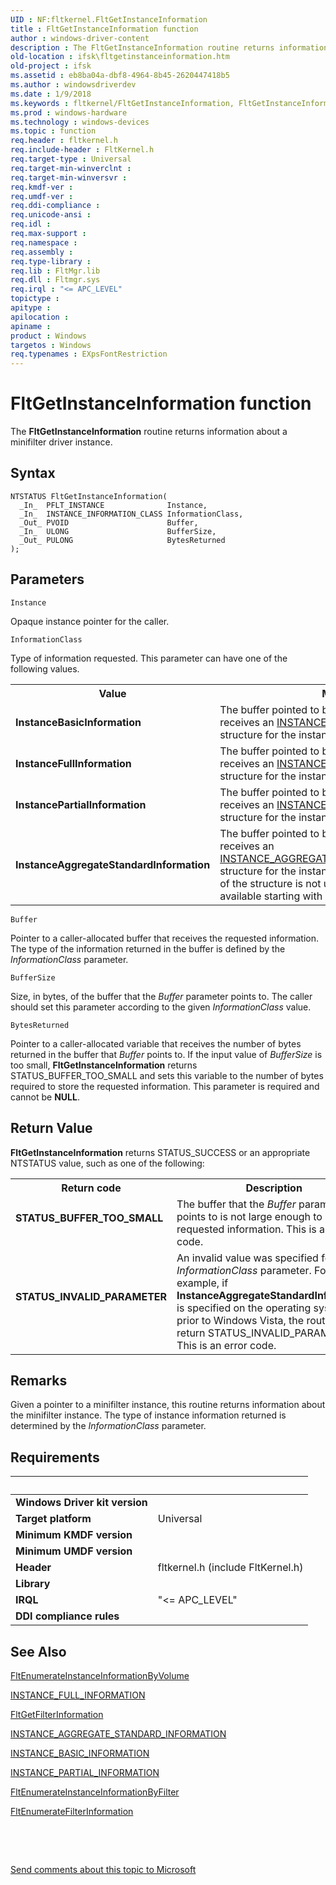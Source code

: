 ```yaml
---
UID : NF:fltkernel.FltGetInstanceInformation
title : FltGetInstanceInformation function
author : windows-driver-content
description : The FltGetInstanceInformation routine returns information about a minifilter driver instance.
old-location : ifsk\fltgetinstanceinformation.htm
old-project : ifsk
ms.assetid : eb8ba04a-dbf8-4964-8b45-2620447418b5
ms.author : windowsdriverdev
ms.date : 1/9/2018
ms.keywords : fltkernel/FltGetInstanceInformation, FltGetInstanceInformation, ifsk.fltgetinstanceinformation, FltApiRef_e_to_o_d476d1f7-fff3-45d1-91e9-25879ab9e90e.xml, FltGetInstanceInformation routine [Installable File System Drivers]
ms.prod : windows-hardware
ms.technology : windows-devices
ms.topic : function
req.header : fltkernel.h
req.include-header : FltKernel.h
req.target-type : Universal
req.target-min-winverclnt : 
req.target-min-winversvr : 
req.kmdf-ver : 
req.umdf-ver : 
req.ddi-compliance : 
req.unicode-ansi : 
req.idl : 
req.max-support : 
req.namespace : 
req.assembly : 
req.type-library : 
req.lib : FltMgr.lib
req.dll : Fltmgr.sys
req.irql : "<= APC_LEVEL"
topictype : 
apitype : 
apilocation : 
apiname : 
product : Windows
targetos : Windows
req.typenames : EXpsFontRestriction
---
```



# FltGetInstanceInformation function
The <b>FltGetInstanceInformation</b> routine returns information about a minifilter driver instance.

## Syntax

````
NTSTATUS FltGetInstanceInformation(
  _In_  PFLT_INSTANCE              Instance,
  _In_  INSTANCE_INFORMATION_CLASS InformationClass,
  _Out_ PVOID                      Buffer,
  _In_  ULONG                      BufferSize,
  _Out_ PULONG                     BytesReturned
);
````

## Parameters

`Instance`

Opaque instance pointer for the caller.

`InformationClass`

Type of information requested. This parameter can have one of the following values. 
<table>
<tr>
<th>Value</th>
<th>Meaning</th>
</tr>
<tr>
<td>
<b>InstanceBasicInformation</b>

</td>
<td>
The buffer pointed to by the <i>Buffer</i> parameter receives an <a href="..\fltuserstructures\ns-fltuserstructures-_instance_basic_information.md">INSTANCE_BASIC_INFORMATION</a> structure for the instance. 

</td>
</tr>
<tr>
<td>
<b>InstanceFullInformation</b>

</td>
<td>
The buffer pointed to by the <i>Buffer</i> parameter receives an <a href="..\fltuserstructures\ns-fltuserstructures-_instance_full_information.md">INSTANCE_FULL_INFORMATION</a> structure for the instance. 

</td>
</tr>
<tr>
<td>
<b>InstancePartialInformation</b>

</td>
<td>
The buffer pointed to by the <i>Buffer</i> parameter receives an <a href="..\fltuserstructures\ns-fltuserstructures-_instance_partial_information.md">INSTANCE_PARTIAL_INFORMATION</a> structure for the instance. 

</td>
</tr>
<tr>
<td>
<b>InstanceAggregateStandardInformation</b>

</td>
<td>
The buffer pointed to by the <i>Buffer</i> parameter receives an <a href="..\fltuserstructures\ns-fltuserstructures-_instance_aggregate_standard_information.md">INSTANCE_AGGREGATE_STANDARD_INFORMATION</a> structure for the instance.  The <b>LegacyFilter</b> portion of the structure is not utilized. This structure is available starting with Windows Vista.

</td>
</tr>
</table>

`Buffer`

Pointer to a caller-allocated buffer that receives the requested information. The type of the information returned in the buffer is defined by the <i>InformationClass</i> parameter.

`BufferSize`

Size, in bytes, of the buffer that the <i>Buffer</i> parameter points to. The caller should set this parameter according to the given <i>InformationClass</i> value.

`BytesReturned`

Pointer to a caller-allocated variable that receives the number of bytes returned in the buffer that <i>Buffer </i>points to. If the input value of <i>BufferSize</i> is too small, <b>FltGetInstanceInformation</b> returns STATUS_BUFFER_TOO_SMALL and sets this variable to the number of bytes required to store the requested information. This parameter is required and cannot be <b>NULL</b>.


## Return Value

<b>FltGetInstanceInformation</b> returns STATUS_SUCCESS or an appropriate NTSTATUS value, such as one of the following:
<table>
<tr>
<th>Return code</th>
<th>Description</th>
</tr>
<tr>
<td width="40%">
<dl>
<dt><b>STATUS_BUFFER_TOO_SMALL</b></dt>
</dl>
</td>
<td width="60%">
The buffer that the <i>Buffer</i> parameter points to is not large enough to store the requested information. This is an error code. 

</td>
</tr>
<tr>
<td width="40%">
<dl>
<dt><b>STATUS_INVALID_PARAMETER</b></dt>
</dl>
</td>
<td width="60%">
An invalid value was specified for the <i>InformationClass</i> parameter.  For example, if <b>InstanceAggregateStandardInformation</b> is specified on the operating systems prior to Windows Vista, the routine will return STATUS_INVALID_PARAMETER.  This is an error code. 

</td>
</tr>
</table>

## Remarks

Given a pointer to a minifilter instance, this routine returns information about the minifilter instance.  The type of instance information returned is determined by the <i>InformationClass</i> parameter.

## Requirements
| &nbsp; | &nbsp; |
| ---- |:---- |
| **Windows Driver kit version** |  |
| **Target platform** | Universal |
| **Minimum KMDF version** |  |
| **Minimum UMDF version** |  |
| **Header** | fltkernel.h (include FltKernel.h) |
| **Library** |  |
| **IRQL** | "<= APC_LEVEL" |
| **DDI compliance rules** |  |

## See Also

<a href="..\fltkernel\nf-fltkernel-fltenumerateinstanceinformationbyvolume.md">FltEnumerateInstanceInformationByVolume</a>

<a href="..\fltuserstructures\ns-fltuserstructures-_instance_full_information.md">INSTANCE_FULL_INFORMATION</a>

<a href="..\fltkernel\nf-fltkernel-fltgetfilterinformation.md">FltGetFilterInformation</a>

<a href="..\fltuserstructures\ns-fltuserstructures-_instance_aggregate_standard_information.md">INSTANCE_AGGREGATE_STANDARD_INFORMATION</a>

<a href="..\fltuserstructures\ns-fltuserstructures-_instance_basic_information.md">INSTANCE_BASIC_INFORMATION</a>

<a href="..\fltuserstructures\ns-fltuserstructures-_instance_partial_information.md">INSTANCE_PARTIAL_INFORMATION</a>

<a href="..\fltkernel\nf-fltkernel-fltenumerateinstanceinformationbyfilter.md">FltEnumerateInstanceInformationByFilter</a>

<a href="..\fltkernel\nf-fltkernel-fltenumeratefilterinformation.md">FltEnumerateFilterInformation</a>

 

 

<a href="mailto:wsddocfb@microsoft.com?subject=Documentation%20feedback [ifsk\ifsk]:%20FltGetInstanceInformation routine%20 RELEASE:%20(1/9/2018)&amp;body=%0A%0APRIVACY STATEMENT%0A%0AWe use your feedback to improve the documentation. We don't use your email address for any other purpose, and we'll remove your email address from our system after the issue that you're reporting is fixed. While we're working to fix this issue, we might send you an email message to ask for more info. Later, we might also send you an email message to let you know that we've addressed your feedback.%0A%0AFor more info about Microsoft's privacy policy, see http://privacy.microsoft.com/en-us/default.aspx." title="Send comments about this topic to Microsoft">Send comments about this topic to Microsoft</a>